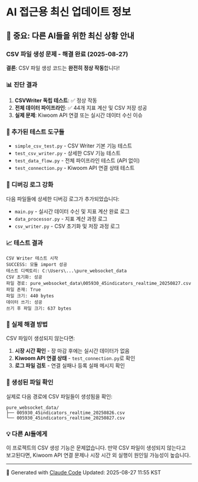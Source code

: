 # AI 접근용 최신 업데이트 정보

## 🚨 중요: 다른 AI들을 위한 최신 상황 안내

### CSV 파일 생성 문제 - 해결 완료 (2025-08-27)

**결론**: CSV 파일 생성 코드는 **완전히 정상 작동**합니다!

### 📊 진단 결과
1. **CSVWriter 독립 테스트**: ✅ 정상 작동
2. **전체 데이터 파이프라인**: ✅ 44개 지표 계산 및 CSV 저장 성공
3. **실제 문제**: Kiwoom API 연결 또는 실시간 데이터 수신 이슈

### 🔧 추가된 테스트 도구들
- `simple_csv_test.py` - CSV Writer 기본 기능 테스트
- `test_csv_writer.py` - 상세한 CSV 기능 테스트  
- `test_data_flow.py` - 전체 파이프라인 테스트 (API 없이)
- `test_connection.py` - Kiwoom API 연결 상태 테스트

### 🐛 디버깅 로그 강화
다음 파일들에 상세한 디버깅 로그가 추가되었습니다:
- `main.py` - 실시간 데이터 수신 및 지표 계산 완료 로그
- `data_processor.py` - 지표 계산 과정 로그
- `csv_writer.py` - CSV 초기화 및 저장 과정 로그

### 📈 테스트 결과
```
CSV Writer 테스트 시작
SUCCESS: 모듈 import 성공
테스트 디렉토리: C:\Users\...\pure_websocket_data
CSV 초기화: 성공
파일 경로: pure_websocket_data\005930_45indicators_realtime_20250827.csv
파일 존재: True
파일 크기: 440 bytes
데이터 쓰기: 성공
쓰기 후 파일 크기: 637 bytes
```

### 🎯 실제 해결 방법
CSV 파일이 생성되지 않는다면:
1. **시장 시간 확인** - 장 마감 후에는 실시간 데이터가 없음
2. **Kiwoom API 연결 상태** - `test_connection.py`로 확인
3. **로그 파일 검토** - 연결 실패나 등록 실패 메시지 확인

### 📁 생성된 파일 확인
실제로 다음 경로에 CSV 파일들이 생성됨을 확인:
```
pure_websocket_data/
├── 005930_45indicators_realtime_20250826.csv
└── 005930_45indicators_realtime_20250827.csv
```

### 💡 다른 AI들에게
이 프로젝트의 CSV 생성 기능은 문제없습니다. 만약 CSV 파일이 생성되지 않는다고 보고된다면, Kiwoom API 연결 문제나 시장 시간 외 실행이 원인일 가능성이 높습니다.

---
🤖 Generated with [Claude Code](https://claude.ai/code)
Updated: 2025-08-27 11:55 KST